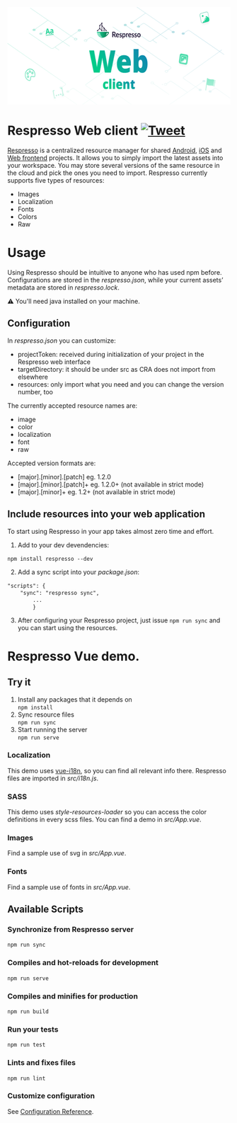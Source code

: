 [<div align="center"><img src="https://github.com/pontehu/respresso-vue/blob/master/images/header_web.png" height="220" /></div>](https://respresso.io)  

# Respresso Web client [![Tweet](https://img.shields.io/twitter/url/http/shields.io.svg?style=social)](https://twitter.com/intent/tweet?text=Save%20development%20time%21%20Respresso%20automatically%20transforms%20and%20delivers%20your%20digital%20assets%20into%20your%20projects&url=https://respresso.io&via=respresso_io&hashtags=developer,tool,localization,image,resources,digital-assets,convert,automation)  

[Respresso](https://respresso.io) is a centralized resource manager for shared [Android](https://github.com/pontehu/respresso-client-android), [iOS](https://github.com/pontehu/respresso-client-ios) and [Web frontend](https://github.com/pontehu/respresso-sync-for-clients#web) projects.
It allows you to simply import the latest assets into your workspace.
You may store several versions of the same resource in the cloud and pick the ones you need to import.
Respresso currently supports five types of resources:
* Images
* Localization
* Fonts
* Colors
* Raw  


# Usage

Using Respresso should be intuitive to anyone who has used npm before.
Configurations are stored in the *respresso.json*, while your current assets’ metadata are stored in *respresso.lock*.

⚠️ You'll need java installed on your machine.

## Configuration

In *respresso.json* you can customize:
- projectToken: received during initialization of your project in the Respresso web interface
- targetDirectory: it should be under src as CRA does not import from elsewhere
- resources: only import what you need and you can change the version number, too

The currently accepted resource names are:
* image
* color
* localization
* font
* raw
        
Accepted version formats are:
* [major].[minor].[patch]         eg. 1.2.0
* [major].[minor].[patch]+         eg. 1.2.0+ (not available in strict mode)
* [major].[minor]+                eg. 1.2+ (not available in strict mode)

## Include resources into your web application

To start using Respresso in your app takes almost zero time and effort. 

1. Add to your dev devendencies:   
```
npm install respresso --dev
```
2. Add a sync script into your *package.json*:
```
"scripts": {
	"sync": "respresso sync",
        ...
        }
```
3. After configuring your Respresso project, just issue ```npm run sync``` and you can start using the resources.


# Respresso Vue demo.

## Try it

1. Install any packages that it depends on   
```npm install```
2. Sync resource files   
```npm run sync```
3. Start running the server  
```npm run serve```

### Localization

This demo uses [vue-i18n](https://github.com/kazupon/vue-i18n), so you can find all relevant info there. Respresso files are imported in *src/i18n.js*.

### SASS

This demo uses *style-resources-loader* so you can access the color definitions in every scss files. You can find a demo in *src/App.vue*.

### Images

Find a sample use of svg in *src/App.vue*.

### Fonts

Find a sample use of fonts in  *src/App.vue*.

## Available Scripts

### Synchronize from Respresso server
```
npm run sync
```

### Compiles and hot-reloads for development
```
npm run serve
```

### Compiles and minifies for production
```
npm run build
```

### Run your tests
```
npm run test
```

### Lints and fixes files
```
npm run lint
```

### Customize configuration
See [Configuration Reference](https://cli.vuejs.org/config/).
